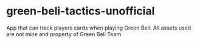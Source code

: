 # green-beli-tactics-unofficial
App that can track players cards when playing Green Beli. All assets used are not mine and property of Green Beli Team
